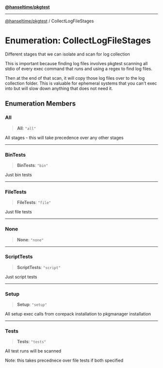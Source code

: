 [**@hanseltime/pkgtest**](../README.md)

***

[@hanseltime/pkgtest](../README.md) / CollectLogFileStages

# Enumeration: CollectLogFileStages

Different stages that we can isolate and scan for log collection

This is important because finding log files involves pkgtest scanning
all stdio of every exec command that runs and using a regex to find log files.

Then at the end of that scan, it will copy those log files over to the log collection
folder.  This is valuable for ephemeral systems that you can't exec into but will slow
down anything that does not need it.

## Enumeration Members

### All

> **All**: `"all"`

All stages - this will take precedence over any other stages

***

### BinTests

> **BinTests**: `"bin"`

Just bin tests

***

### FileTests

> **FileTests**: `"file"`

Just file tests

***

### None

> **None**: `"none"`

***

### ScriptTests

> **ScriptTests**: `"script"`

Just script tests

***

### Setup

> **Setup**: `"setup"`

All setup exec calls from corepack installation to pkgmanager installation

***

### Tests

> **Tests**: `"tests"`

All test runs will be scanned

Note: this takes precednece over file tests if both specified
